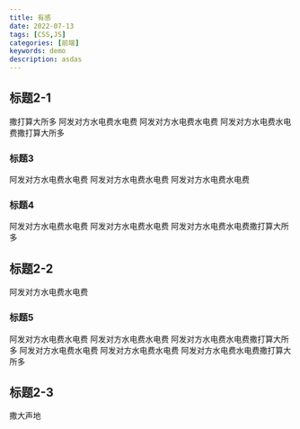 ```yaml
---
title: 有感
date: 2022-07-13
tags: [CSS,JS]
categories: [前端]
keywords: demo
description: asdas
---
```

## 标题2-1
撒打算大所多
阿发对方水电费水电费
阿发对方水电费水电费
阿发对方水电费水电费撒打算大所多
### 标题3
阿发对方水电费水电费
阿发对方水电费水电费
阿发对方水电费水电费
### 标题4
阿发对方水电费水电费
阿发对方水电费水电费
阿发对方水电费水电费撒打算大所多

## 标题2-2
阿发对方水电费水电费
### 标题5
阿发对方水电费水电费
阿发对方水电费水电费
阿发对方水电费水电费撒打算大所多
阿发对方水电费水电费
阿发对方水电费水电费
阿发对方水电费水电费撒打算大所多
## 标题2-3
撒大声地
